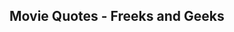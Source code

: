 <!-- .slide: data-background="./images/freeks_and_geeks.jpg" -->

## Movie Quotes - Freeks and Geeks